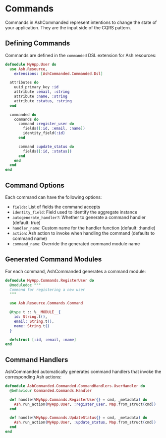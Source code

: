 # Commands

Commands in AshCommanded represent intentions to change the state of your application. They are the input side of the CQRS pattern.

## Defining Commands

Commands are defined in the `commanded` DSL extension for Ash resources:

```elixir
defmodule MyApp.User do
  use Ash.Resource,
    extensions: [AshCommanded.Commanded.Dsl]

  attributes do
    uuid_primary_key :id
    attribute :email, :string
    attribute :name, :string
    attribute :status, :string
  end

  commanded do
    commands do
      command :register_user do
        fields([:id, :email, :name])
        identity_field(:id)
      end

      command :update_status do
        fields([:id, :status])
      end
    end
  end
end
```

## Command Options

Each command can have the following options:

- `fields`: List of fields the command accepts
- `identity_field`: Field used to identify the aggregate instance
- `autogenerate_handler?`: Whether to generate a command handler (default: true)
- `handler_name`: Custom name for the handler function (default: :handle)
- `action`: Ash action to invoke when handling the command (defaults to command name)
- `command_name`: Override the generated command module name

## Generated Command Modules

For each command, AshCommanded generates a command module:

```elixir
defmodule MyApp.Commands.RegisterUser do
  @moduledoc """
  Command for registering a new user
  """

  use Ash.Resource.Commands.Command

  @type t :: %__MODULE__{
    id: String.t(),
    email: String.t(),
    name: String.t()
  }

  defstruct [:id, :email, :name]
end
```

## Command Handlers

AshCommanded automatically generates command handlers that invoke the corresponding Ash actions:

```elixir
defmodule AshCommanded.Commanded.CommandHandlers.UserHandler do
  @behaviour Commanded.Commands.Handler

  def handle(%MyApp.Commands.RegisterUser{} = cmd, _metadata) do
    Ash.run_action(MyApp.User, :register_user, Map.from_struct(cmd))
  end

  def handle(%MyApp.Commands.UpdateStatus{} = cmd, _metadata) do
    Ash.run_action(MyApp.User, :update_status, Map.from_struct(cmd))
  end
end
```